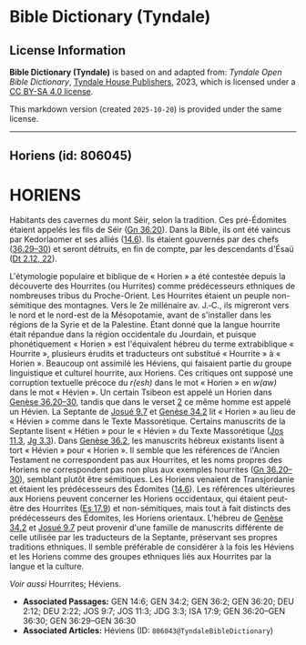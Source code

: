 # Bible Dictionary (Tyndale)

## License Information

**Bible Dictionary (Tyndale)** is based on and adapted from: _Tyndale Open Bible Dictionary_, [Tyndale House Publishers](https://tyndaleopenresources.com/), 2023, which is licensed under a [CC BY-SA 4.0 license](https://creativecommons.org/licenses/by-sa/4.0/legalcode.en).

This markdown version (created `2025-10-20`) is provided under the same license.



--------------------------------

## Horiens (id: 806045)

HORIENS
=======

Habitants des cavernes du mont Séir, selon la tradition. Ces pré\-Édomites étaient appelés les fils de Séir ([Gn 36\.20](https://ref.ly/Gen36:20)). Dans la Bible, ils ont été vaincus par Kedorlaomer et ses alliés ([14\.6](https://ref.ly/Gen14:6)). Ils étaient gouvernés par des chefs ([36\.29–30](https://ref.ly/Gen36:29-Gen36:30)) et seront détruits, en fin de compte, par les descendants d'Ésaü ([Dt 2\.12, 22](https://ref.ly/Deut2:12,Deut2:22)).

L'étymologie populaire et biblique de « Horien » a été contestée depuis la découverte des Hourrites (ou Hurrites) comme prédécesseurs ethniques de nombreuses tribus du Proche\-Orient. Les Hourrites étaient un peuple non\-sémitique des montagnes. Vers le 2e millénaire av. J.‑C., ils migreront vers le nord et le nord\-est de la Mésopotamie, avant de s'installer dans les régions de la Syrie et de la Palestine. Étant donné que la langue hourrite était répandue dans la région occidentale du Jourdain, et puisque phonétiquement « Horien » est l'équivalent hébreu du terme extrabiblique « Hourrite », plusieurs érudits et traducteurs ont substitué « Hourrite » à « Horien ». Beaucoup ont assimilé les Héviens, qui faisaient partie du groupe linguistique et culturel hourrite, aux Horiens. Ces critiques ont supposé une corruption textuelle précoce du *r(esh)* dans le mot « Ho*r*ien » en *w(aw)* dans le mot « Hé*v*ien ». Un certain Tsibeon est appelé un Horien dans [Genèse 36\.20–30](https://ref.ly/Gen36:20-Gen36:30), tandis que dans le verset [2](https://ref.ly/Gen36:2) ce même homme est appelé un Hévien. La Septante de [Josué 9\.7](https://ref.ly/Josh9:7) et [Genèse 34\.2](https://ref.ly/Gen34:2) lit « Horien » au lieu de « Hévien » comme dans le Texte Massorétique. Certains manuscrits de la Septante lisent « Hétien » pour le « Hévien » du Texte Massorétique ([Jos 11\.3](https://ref.ly/Josh11:3), [Jg 3\.3](https://ref.ly/Judg3:3)). Dans [Genèse 36\.2](https://ref.ly/Gen36:2), les manuscrits hébreux existants lisent à tort « Hévien » pour « Horien ». Il semble que les références de l'Ancien Testament ne correspondent pas aux Hourrites, et les noms propres des Horiens ne correspondent pas non plus aux exemples hourrites ([Gn 36\.20–30](https://ref.ly/Gen36:20-Gen36:30)), semblant plutôt être sémitiques. Les Horiens venaient de Transjordanie et étaient les prédécesseurs des Édomites ([14\.6](https://ref.ly/Gen14:6)). Les références ultérieures aux Horiens peuvent concerner les Horiens occidentaux, qui étaient peut\-être des Hourrites ([Es 17\.9](https://ref.ly/Isa17:9)) et non\-sémitiques, mais tout à fait distincts des prédécesseurs des Édomites, les Horiens orientaux. L'hébreu de [Genèse 34\.2](https://ref.ly/Gen34:2) et [Josué 9\.7](https://ref.ly/Josh9:7) peut provenir d'une famille de manuscrits différente de celle utilisée par les traducteurs de la Septante, préservant ses propres traditions ethniques. Il semble préférable de considérer à la fois les Héviens et les Horiens comme des groupes ethniques liés aux Hourrites par la langue et la culture.

*Voir aussi* Hourrites; Héviens.

* **Associated Passages:** GEN 14:6; GEN 34:2; GEN 36:2; GEN 36:20; DEU 2:12; DEU 2:22; JOS 9:7; JOS 11:3; JDG 3:3; ISA 17:9; GEN 36:20–GEN 36:30; GEN 36:29–GEN 36:30
* **Associated Articles:** Héviens (ID: `806043@TyndaleBibleDictionary`)

